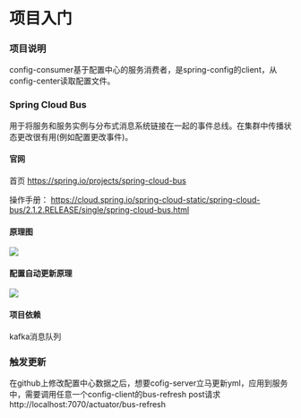 # 项目入门

### 项目说明

config-consumer基于配置中心的服务消费者，是spring-config的client，从config-center读取配置文件。

### Spring Cloud Bus

​	用于将服务和服务实例与分布式消息系统链接在一起的事件总线。在集群中传播状 态更改很有用(例如配置更改事件)。

#### 官网

首页 https://spring.io/projects/spring-cloud-bus

操作手册： https://cloud.spring.io/spring-cloud-static/spring-cloud-bus/2.1.2.RELEASE/single/spring-cloud-bus.html

#### 原理图

![](https://hlvan-st.oss-cn-beijing.aliyuncs.com/property/upload/20190705185709.png)

#### 配置自动更新原理

![](https://hlvan-st.oss-cn-beijing.aliyuncs.com/property/upload/20190705185749.png)

#### 项目依赖

kafka消息队列

### 触发更新

​	在github上修改配置中心数据之后，想要cofig-server立马更新yml，应用到服务中，需要调用任意一个config-client的bus-refresh post请求 
http://localhost:7070/actuator/bus-refresh